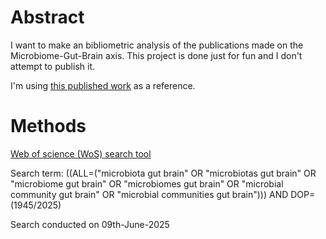 # Abstract

I want to make an bibliometric analysis of the publications made on the Microbiome-Gut-Brain axis. This project is done just for fun and I don't attempt to publish it.

I'm using [this published work](https://pmc.ncbi.nlm.nih.gov/articles/PMC9119018/) as a reference.

# Methods

[Web of science (WoS) search tool](https://www-webofscience-com.ucc.idm.oclc.org/wos/woscc/basic-search)

Search term: 
((ALL=("microbiota gut brain" OR "microbiotas gut brain" OR "microbiome gut brain" OR "microbiomes gut brain" OR "microbial community gut brain" OR "microbial communities gut brain"))) AND DOP=(1945/2025)

Search conducted on 09th-June-2025
